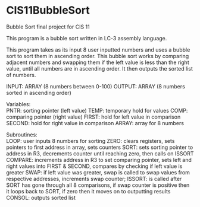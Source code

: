 # CIS11BubbleSort
Bubble Sort final project for CIS 11 

This program is a bubble sort written in LC-3 assembly language.

 This program takes as its input 8 user inputted numbers and uses a bubble sort
 to sort them in ascending order. This bubble sort works by comparing adjacent
 numbers and swapping them if the left value is less than the right value, until
 all numbers are in ascending order. It then outputs the sorted list of numbers.

 INPUT: ARRAY (8 numbers between 0-100)
 OUTPUT: ARRAY (8 numbers sorted in ascending order)

 Variables:    
        PNTR: sorting pointer (left value)
        TEMP: temporary hold for values
        COMP: comparing pointer (right value)
        FIRST: hold for left value in comparison
        SECOND: hold for right value in comparison
        ARRAY: array for 8 numbers

 Subroutines:    
        LOOP: user inputs 8 numbers for sorting
        ZERO: clears registers, sets pointers to first address in array,
              sets counters
        SORT: sets sorting pointer to address in R3, decrements counter
              until reaching zero, then calls on ISSORT
        COMPARE: increments address in R3 to set comparing pointer,
             sets left and right values into FIRST & SECOND,
             compares by checking if left value is greater
        SWAP: if left value was greater, swap is called to swap values
              from respective addresses, increments swap counter;
              ISSORT: is called after SORT has gone through all 8 comparisons,
            if swap counter is positive then it loops back to SORT,
            if zero then it moves on to outputting results
        CONSOL: outputs sorted list
